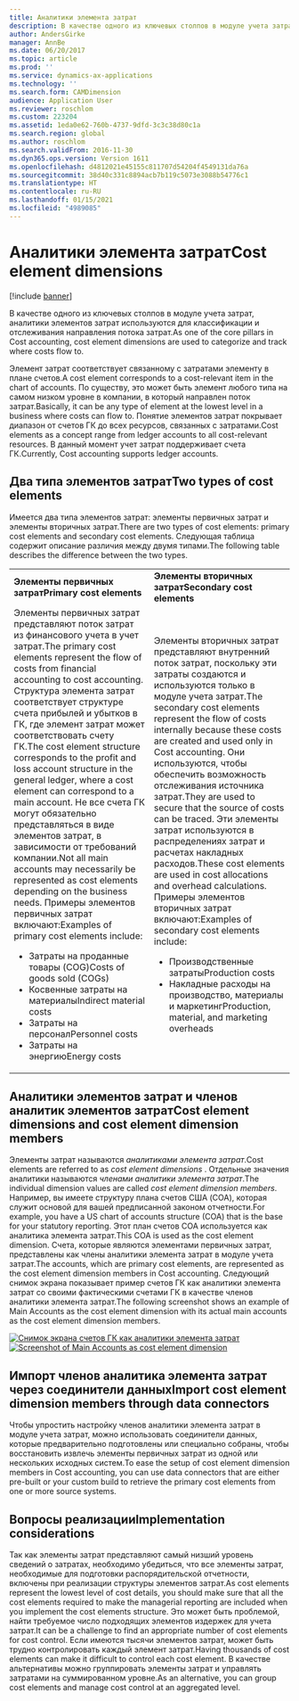 ```yaml
---
title: Аналитики элемента затрат
description: В качестве одного из ключевых столпов в модуле учета затрат, аналитики элементов затрат используются для классификации и отслеживания направления потока затрат.
author: AndersGirke
manager: AnnBe
ms.date: 06/20/2017
ms.topic: article
ms.prod: ''
ms.service: dynamics-ax-applications
ms.technology: ''
ms.search.form: CAMDimension
audience: Application User
ms.reviewer: roschlom
ms.custom: 223204
ms.assetid: 1eda0e62-760b-4737-9dfd-3c3c38d80c1a
ms.search.region: global
ms.author: roschlom
ms.search.validFrom: 2016-11-30
ms.dyn365.ops.version: Version 1611
ms.openlocfilehash: d4812021e45155c811707d54204f4549131da76a
ms.sourcegitcommit: 38d40c331c8894acb7b119c5073e3088b54776c1
ms.translationtype: HT
ms.contentlocale: ru-RU
ms.lasthandoff: 01/15/2021
ms.locfileid: "4989085"
---
```

# <a name="cost-element-dimensions"></a><span data-ttu-id="b6ea1-103">Аналитики элемента затрат</span><span class="sxs-lookup"><span data-stu-id="b6ea1-103">Cost element dimensions</span></span>

[!include [banner](../includes/banner.md)]

<span data-ttu-id="b6ea1-104">В качестве одного из ключевых столпов в модуле учета затрат, аналитики элементов затрат используются для классификации и отслеживания направления потока затрат.</span><span class="sxs-lookup"><span data-stu-id="b6ea1-104">As one of the core pillars in Cost accounting, cost element dimensions are used to categorize and track where costs flow to.</span></span> 

<span data-ttu-id="b6ea1-105">Элемент затрат соответствует связанному с затратами элементу в плане счетов.</span><span class="sxs-lookup"><span data-stu-id="b6ea1-105">A cost element corresponds to a cost-relevant item in the chart of accounts.</span></span> <span data-ttu-id="b6ea1-106">По существу, это может быть элемент любого типа на самом низком уровне в компании, в который направлен поток затрат.</span><span class="sxs-lookup"><span data-stu-id="b6ea1-106">Basically, it can be any type of element at the lowest level in a business where costs can flow to.</span></span> <span data-ttu-id="b6ea1-107">Понятие элементов затрат покрывает диапазон от счетов ГК до всех ресурсов, связанных с затратами.</span><span class="sxs-lookup"><span data-stu-id="b6ea1-107">Cost elements as a concept range from ledger accounts to all cost-relevant resources.</span></span> <span data-ttu-id="b6ea1-108">В данный момент учет затрат поддерживает счета ГК.</span><span class="sxs-lookup"><span data-stu-id="b6ea1-108">Currently, Cost accounting supports ledger accounts.</span></span>

## <a name="two-types-of-cost-elements"></a><span data-ttu-id="b6ea1-109">Два типа элементов затрат</span><span class="sxs-lookup"><span data-stu-id="b6ea1-109">Two types of cost elements</span></span>
<span data-ttu-id="b6ea1-110">Имеется два типа элементов затрат: элементы первичных затрат и элементы вторичных затрат.</span><span class="sxs-lookup"><span data-stu-id="b6ea1-110">There are two types of cost elements: primary cost elements and secondary cost elements.</span></span> <span data-ttu-id="b6ea1-111">Следующая таблица содержит описание различия между двумя типами.</span><span class="sxs-lookup"><span data-stu-id="b6ea1-111">The following table describes the difference between the two types.</span></span>

<table>
<colgroup>
<col width="50%" />
<col width="50%" />
</colgroup>
<tbody>
<tr class="odd">
<td><span data-ttu-id="b6ea1-112"><strong>Элементы первичных затрат</strong></span><span class="sxs-lookup"><span data-stu-id="b6ea1-112"><strong>Primary cost elements</strong></span></span></td>
<td><span data-ttu-id="b6ea1-113"><strong>Элементы вторичных затрат</strong></span><span class="sxs-lookup"><span data-stu-id="b6ea1-113"><strong>Secondary cost elements</strong></span></span></td>
</tr>
<tr class="even">
<td><span data-ttu-id="b6ea1-114">Элементы первичных затрат представляют поток затрат из финансового учета в учет затрат.</span><span class="sxs-lookup"><span data-stu-id="b6ea1-114">The primary cost elements represent the flow of costs from financial accounting to cost accounting.</span></span> <span data-ttu-id="b6ea1-115">Структура элемента затрат соответствует структуре счета прибылей и убытков в ГК, где элемент затрат может соответствовать счету ГК.</span><span class="sxs-lookup"><span data-stu-id="b6ea1-115">The cost element structure corresponds to the profit and loss account structure in the general ledger, where a cost element can correspond to a main account.</span></span> <span data-ttu-id="b6ea1-116">Не все счета ГК могут обязательно представляться в виде элементов затрат, в зависимости от требований компании.</span><span class="sxs-lookup"><span data-stu-id="b6ea1-116">Not all main accounts may necessarily be represented as cost elements depending on the business needs.</span></span> <span data-ttu-id="b6ea1-117">Примеры элементов первичных затрат включают:</span><span class="sxs-lookup"><span data-stu-id="b6ea1-117">Examples of primary cost elements include:</span></span>
<ul>
<li><span data-ttu-id="b6ea1-118">Затраты на проданные товары (COG)</span><span class="sxs-lookup"><span data-stu-id="b6ea1-118">Costs of goods sold (COGs)</span></span></li>
<li><span data-ttu-id="b6ea1-119">Косвенные затраты на материалы</span><span class="sxs-lookup"><span data-stu-id="b6ea1-119">Indirect material costs</span></span></li>
<li><span data-ttu-id="b6ea1-120">Затраты на персонал</span><span class="sxs-lookup"><span data-stu-id="b6ea1-120">Personnel costs</span></span></li>
<li><span data-ttu-id="b6ea1-121">Затраты на энергию</span><span class="sxs-lookup"><span data-stu-id="b6ea1-121">Energy costs</span></span></li>
</ul></td>
<td><span data-ttu-id="b6ea1-122">Элементы вторичных затрат представляют внутренний поток затрат, поскольку эти затраты создаются и используются только в модуле учета затрат.</span><span class="sxs-lookup"><span data-stu-id="b6ea1-122">The secondary cost elements represent the flow of costs internally because these costs are created and used only in Cost accounting.</span></span> <span data-ttu-id="b6ea1-123">Они используются, чтобы обеспечить возможность отслеживания источника затрат.</span><span class="sxs-lookup"><span data-stu-id="b6ea1-123">They are used to secure that the source of costs can be traced.</span></span> <span data-ttu-id="b6ea1-124">Эти элементы затрат используются в распределениях затрат и расчетах накладных расходов.</span><span class="sxs-lookup"><span data-stu-id="b6ea1-124">These cost elements are used in cost allocations and overhead calculations.</span></span> <span data-ttu-id="b6ea1-125">Примеры элементов вторичных затрат включают:</span><span class="sxs-lookup"><span data-stu-id="b6ea1-125">Examples of secondary cost elements include:</span></span>
<ul>
<li><span data-ttu-id="b6ea1-126">Производственные затраты</span><span class="sxs-lookup"><span data-stu-id="b6ea1-126">Production costs</span></span></li>
<li><span data-ttu-id="b6ea1-127">Накладные расходы на производство, материалы и маркетинг</span><span class="sxs-lookup"><span data-stu-id="b6ea1-127">Production, material, and marketing overheads</span></span></li>
</ul></td>
</tr>
</tbody>
</table>

## <a name="cost-element-dimensions-and-cost-element-dimension-members"></a><span data-ttu-id="b6ea1-128">Аналитики элементов затрат и членов аналитик элементов затрат</span><span class="sxs-lookup"><span data-stu-id="b6ea1-128">Cost element dimensions and cost element dimension members</span></span>
<span data-ttu-id="b6ea1-129">Элементы затрат называются *аналитиками элемента затрат*.</span><span class="sxs-lookup"><span data-stu-id="b6ea1-129">Cost elements are referred to as *cost element dimensions* .</span></span> <span data-ttu-id="b6ea1-130">Отдельные значения аналитики называются *членами аналитики элемента затрат*.</span><span class="sxs-lookup"><span data-stu-id="b6ea1-130">The individual dimension values are called *cost element dimension members*.</span></span> <span data-ttu-id="b6ea1-131">Например, вы имеете структуру плана счетов США (COA), которая служит основой для вашей предписанной законом отчетности.</span><span class="sxs-lookup"><span data-stu-id="b6ea1-131">For example, you have a US chart of accounts structure (COA) that is the base for your statutory reporting.</span></span> <span data-ttu-id="b6ea1-132">Этот план счетов COA используется как аналитика элемента затрат.</span><span class="sxs-lookup"><span data-stu-id="b6ea1-132">This COA is used as the cost element dimension.</span></span> <span data-ttu-id="b6ea1-133">Счета, которые являются элементами первичных затрат, представлены как члены аналитики элемента затрат в модуле учета затрат.</span><span class="sxs-lookup"><span data-stu-id="b6ea1-133">The accounts, which are primary cost elements, are represented as the cost element dimension members in Cost accounting.</span></span> <span data-ttu-id="b6ea1-134">Следующий снимок экрана показывает пример счетов ГК как аналитики элемента затрат со своими фактическими счетами ГК в качестве членов аналитики элемента затрат.</span><span class="sxs-lookup"><span data-stu-id="b6ea1-134">The following screenshot shows an example of Main Accounts as the cost element dimension with its actual main accounts as the cost element dimension members.</span></span> 

<span data-ttu-id="b6ea1-135">[![Снимок экрана счетов ГК как аналитики элемента затрат](./media/cost-element-dimensions.png)](./media/cost-element-dimensions.png)</span><span class="sxs-lookup"><span data-stu-id="b6ea1-135">[![Screenshot of Main Accounts as cost element dimension](./media/cost-element-dimensions.png)](./media/cost-element-dimensions.png)</span></span>

## <a name="import-cost-element-dimension-members-through-data-connectors"></a><span data-ttu-id="b6ea1-136">Импорт членов аналитика элемента затрат через соединители данных</span><span class="sxs-lookup"><span data-stu-id="b6ea1-136">Import cost element dimension members through data connectors</span></span>
<span data-ttu-id="b6ea1-137">Чтобы упростить настройку членов аналитики элемента затрат в модуле учета затрат, можно использовать соединители данных, которые предварительно подготовлены или специально собраны, чтобы восстановить извлечь элементы первичных затрат из одной или нескольких исходных систем.</span><span class="sxs-lookup"><span data-stu-id="b6ea1-137">To ease the setup of cost element dimension members in Cost accounting, you can use data connectors that are either pre-built or your custom build to retrieve the primary cost elements from one or more source systems.</span></span>

## <a name="implementation-considerations"></a><span data-ttu-id="b6ea1-138">Вопросы реализации</span><span class="sxs-lookup"><span data-stu-id="b6ea1-138">Implementation considerations</span></span>
<span data-ttu-id="b6ea1-139">Так как элементы затрат представляют самый низший уровень сведений о затратах, необходимо убедиться, что все элементы затрат, необходимые для подготовки распорядительской отчетности, включены при реализации структуры элементов затрат.</span><span class="sxs-lookup"><span data-stu-id="b6ea1-139">As cost elements represent the lowest level of cost details, you should make sure that all the cost elements required to make the managerial reporting are included when you implement the cost elements structure.</span></span> <span data-ttu-id="b6ea1-140">Это может быть проблемой, найти требуемое число подходящих элементов издержек для учета затрат.</span><span class="sxs-lookup"><span data-stu-id="b6ea1-140">It can be a challenge to find an appropriate number of cost elements for cost control.</span></span> <span data-ttu-id="b6ea1-141">Если имеются тысячи элементов затрат, может быть трудно контролировать каждый элемент затрат.</span><span class="sxs-lookup"><span data-stu-id="b6ea1-141">Having thousands of cost elements can make it difficult to control each cost element.</span></span> <span data-ttu-id="b6ea1-142">В качестве альтернативы можно группировать элементы затрат и управлять затратами на суммированном уровне.</span><span class="sxs-lookup"><span data-stu-id="b6ea1-142">As an alternative, you can group cost elements and manage cost control at an aggregated level.</span></span>



